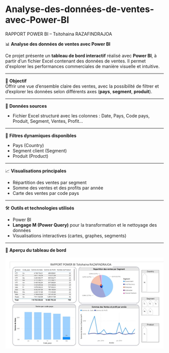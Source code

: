 # Analyse-des-données-de-ventes-avec-Power-BI  
RAPPORT POWER BI – Tsitohaina RAZAFINDRAJOA

📊 **Analyse des données de ventes avec Power BI**

Ce projet présente un **tableau de bord interactif** réalisé avec **Power BI**, à partir d’un fichier Excel contenant des données de ventes. Il permet d'explorer les performances commerciales de manière visuelle et intuitive.

---

🎯 **Objectif**  
Offrir une vue d’ensemble claire des ventes, avec la possibilité de filtrer et d’explorer les données selon différents axes (**pays**, **segment**, **produit**).

---

🧮 **Données sources**  
- Fichier Excel structuré avec les colonnes : Date, Pays, Code pays, Produit, Segment, Ventes, Profit…

---

🔧 **Filtres dynamiques disponibles**  
- Pays (Country)  
- Segment client (Segment)  
- Produit (Product)

---

📈 **Visualisations principales**  
- Répartition des ventes par segment  
- Somme des ventes et des profits par année  
- Carte des ventes par code pays

---

🛠️ **Outils et technologies utilisés**  
- Power BI  
- **Langage M (Power Query)** pour la transformation et le nettoyage des données  
- Visualisations interactives (cartes, graphes, segments)

---

📸 **Aperçu du tableau de bord**

![Aperçu du tableau de bord](ZO_page-0001.jpg)
